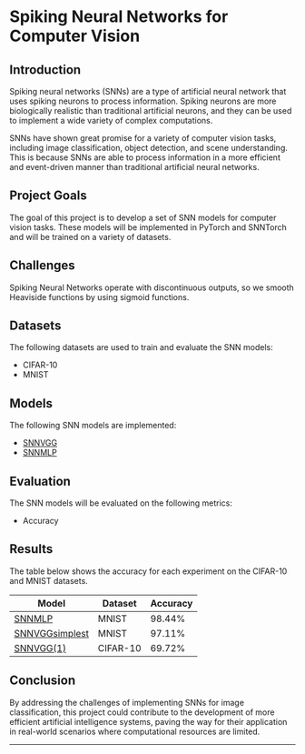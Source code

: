 # Spiking Neural Networks for Computer Vision

## Introduction

Spiking neural networks (SNNs) are a type of artificial neural network that uses spiking neurons to process information. Spiking neurons are more biologically realistic than traditional artificial neurons, and they can be used to implement a wide variety of complex computations.

SNNs have shown great promise for a variety of computer vision tasks, including image classification, object detection, and scene understanding. This is because SNNs are able to process information in a more efficient and event-driven manner than traditional artificial neural networks.

## Project Goals

The goal of this project is to develop a set of SNN models for computer vision tasks. These models will be implemented in PyTorch and SNNTorch and will be trained on a variety of datasets.

## Challenges

Spiking Neural Networks operate with discontinuous outputs, so we smooth Heaviside functions by using sigmoid functions.

## Datasets

The following datasets are used to train and evaluate the SNN models:

- CIFAR-10
- MNIST

## Models

The following SNN models are implemented:

- [SNNVGG](https://github.com/alexandro767/SNN_project/blob/main/SNN_VGG_2.ipynb)
- [SNNMLP](https://github.com/alexandro767/SNN_project/blob/main/SNN-MLP.ipynb)

## Evaluation

The SNN models will be evaluated on the following metrics:

- Accuracy

## Results

The table below shows the accuracy for each experiment on the CIFAR-10 and MNIST datasets. 

| Model   | Dataset | Accuracy |
|---------|--------------------|----------------|
| [SNNMLP](https://github.com/alexandro767/SNN_project/blob/main/SNN-MLP.ipynb) | MNIST            | 98.44%            |
| [SNNVGGsimplest](https://github.com/alexandro767/SNN_project/blob/main/SNN-VGG-simplest.ipynb) | MNIST            | 97.11%            |
| [SNNVGG(1)](https://github.com/alexandro767/SNN_project/blob/main/SNN_VGG_like.ipynb) | CIFAR-10            | 69.72%            |

## Conclusion
By addressing the challenges of implementing SNNs for image classification, this project could contribute to the development of more efficient artificial intelligence systems, paving the way for their application in real-world scenarios where computational resources are limited.

---
